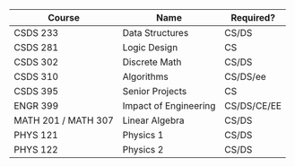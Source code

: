 | Course              | Name                  | Required?   |
| ------------------- | --------------------- | ----------- |
| CSDS 233            | Data Structures       | CS/DS       |
| CSDS 281            | Logic Design          | CS          |
| CSDS 302            | Discrete Math         | CS/DS       |
| CSDS 310            | Algorithms            | CS/DS/ee    |
| CSDS 395            | Senior Projects       | CS          |
| ENGR 399            | Impact of Engineering | CS/DS/CE/EE | 
| MATH 201 / MATH 307 | Linear Algebra        | CS/DS          |
| PHYS 121            | Physics 1             | CS/DS          |
| PHYS 122            | Physics 2             | CS/DS          |
